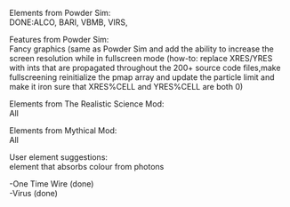 Elements from Powder Sim:<br />
DONE:ALCO, BARI, VBMB, VIRS,
 
Features from Powder Sim:<br />
Fancy graphics (same as Powder Sim and add the ability to increase the screen resolution while in fullscreen mode (how-to: replace XRES/YRES with ints that are propagated throughout the 200+ source code files,make fullscreening reinitialize the pmap array and update the particle limit and make it iron sure that XRES%CELL and YRES%CELL are both 0)
 
Elements from The Realistic Science Mod:<br />
All
 
Elements from Mythical Mod:<br />
All
 
 
User element suggestions:<br />
<iamaway> element that absorbs colour from photons<br />
 
-One Time Wire (done)<br />
-Virus (done)<br />

